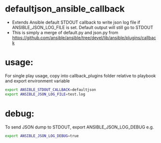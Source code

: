 # defaultjson_ansible_callback
* Extends Ansible default STDOUT callback to write json log file if ANSIBLE_JSON_LOG_FILE is set. Default output will still go to STDOUT
* This is simply a merge of default.py and json.py from https://github.com/ansible/ansible/tree/devel/lib/ansible/plugins/callback


# usage:
For single play usage, copy into callback_plugins folder relative to playbook and export environment variable
```bash
export ANSIBLE_STDOUT_CALLBACK=defaultjson
export ANSIBLE_JSON_LOG_FILE=test.log
```

# debug:
To send JSON dump to STDOUT, export ANSIBLE_JSON_LOG_DEBUG
e.g.
```bash
export ANSIBLE_JSON_LOG_DEBUG=true
```





